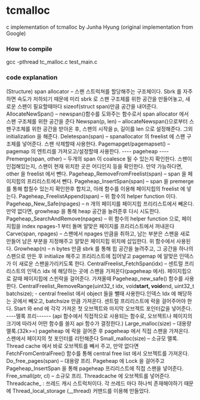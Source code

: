 # tcmalloc
c implementation of tcmalloc by Junha Hyung (original implementation from Google)

### How to compile
gcc -pthread tc_malloc.c test_main.c

### code explanation
(Structure) span allocator – 스팬 스트럭쳐를 할당해주는 구조체이다. Sbrk 를 자주 하면 속도가 저하되기 때문에 미리 sbrk 로 스팬 구조체를 위한 공간을 만들어놓고, 새로운 스팬이 필요할때마다 sizeof(struct span)만큼 공간을 내어준다.
AllocateNewSpan() – newspan()함수를 도와주는 함수로서 span allocator 에서 스팬 구조체를 위한 공간을 준다
Newspan(p, len) – allocateNewspan()으로부터 스팬구조체를 위한 공간을 받아온 후, 스팬의 시작을 p, 길이를 len 으로 설정해준다. 그외 initialization 을 해준다.
Deletespan(span) – spanallocator 의 freelist 에 스팬 구조체를 넣어준다. 스팬 삭제할때 사용한다.
Pagemapget/pagemapset() – pagemap 의 엔트리를 가져오고/설정할때 사용한다. ---- pageheap ----
Premerge(span, other) – 두개의 span 이 coalesce 될 수 있는지 확인한다. 스팬이 인접해있는지, 스팬이 현재 위치한 곳은 어디인지 등을 확인한다. 만약 가능하다면, other 을 freelist 에서 뺀다.
Pageheap_RemoveFromFreelist(span) – span 을 페이지힙의 프리리스트에서 뺀다. Pageheap_InsertSpan(span) – span 을 premerge 를 통해 합칠수 있는지 확인한후 합치고,
아래 함수를 이용해 페이지힙의 freelist 에 넣는다. Pageheap_FreelistAppend(span) – 위 함수의 helper function 이다.
Pageheap_New_Safe(npages) – n 개의 페이지를 페이지힙 프리리스트에서 빼온다. 만약 없다면, growheap 을 통해 heap 공간을 늘려준후 다시 시도한다.
Pageheap_SearchAndRemove(npages) – 위 함수의 helper function 으로, 페이지힙을 index npages-1 부터 돌며 알맞은 페이지를 프리리스트에서 꺼내온다
Carve(span, npages) – 스팬에서 npages 만큼을 취하고, 남는 부분은 스팬을 새로 만들어 남은 부분을 지정해주고 알맞은 페이지힙 위치에 삽입한다. 위 함수에서 사용된다. Growheap(n) – n bytes 만큼 sbrk 를 통해 힙 공간을 늘려주고, 그 공간을 하나의 스팬으로 만든 후 initialize 해주고 프리리스트에 집어넣고 pagemap 에 알맞은 인덱스가 이 새로운 스팬을가리키도록 한다.
CentralFreelist_FetchSpan(idx) – 센트럴 프리리스트의 인덱스 idx 에 해당하는 곳에 스팬을 가져온다(pageheap 에서). 페이지힙으로 갈때 페이지힙에 스핀락을 걸어준다. 가져올때 Pageheap_new_safe() 함수를 사용한다.
CentralFreelist_RemoveRange(uint32_t idx, void**start, void**end, uint32_t batchsize); - central freelist 에서 object 들을 뺄때 사용한다.인덱스 Idx 에 해당하는 곳에서 빼오고,
batchsize 만큼 가져온다. 센트럴 프리리스트에 락을 걸어주어야 한다. Start 와 end 에 각각 가져온 첫 오브젝트와 마지막 오브젝트 포인터값을 넣어준다.
----맬록 프리------
(api 함수에서 직접적으로 사용되는 함수로, 오브젝트나 페이지의 크기에 따라서 어떤 함수를 쓸지 api 함수가 결정한다.)
Large_malloc(size) – 대용량 맬록.(32k>=) pageheap 에 락을 걸어준 후 pageheap 에서 직접 스팬을 가져온다. 스팬에서 페이지의 첫 포인터를 리턴해준다
Small_malloc(size) – 소규모 맬록. Thread cache 에서 바로 오브젝트를 빼서 주고, 만약 없다면 FetchFromCentralFree() 함수를 통해 central free list 에서 오브젝트를 가져온다.
Do_free_pages(span) – 대용량 프리. Pageheap 에 Lock 을 걸어주고 Pageheap_InsertSpan 을 통해 pageheap 프리리스트에 직접 스팬을 넣어준다.
Free_small(ptr, cl) – 소규모 프리. Threadcache 에 오브젝트를 넣어준다.
Threadcache_ : 쓰레드 캐시 스트럭처이다. 각 쓰레드 마다 하나씩 존재해야하기 때문에 Thread_local_storage (__thread) 커맨드를 이용해 만들었다.
